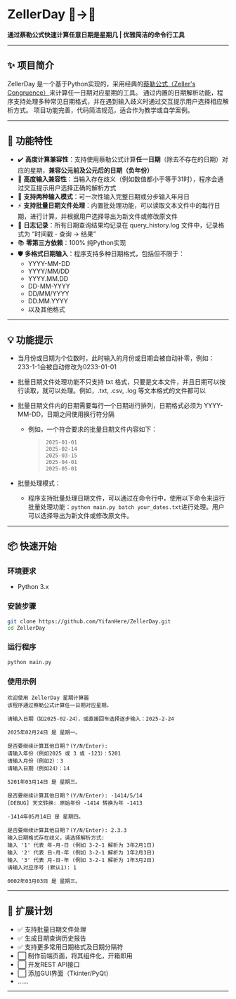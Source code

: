 # ZellerDay 📅→📆

**通过蔡勒公式快速计算任意日期是星期几 | 优雅简洁的命令行工具**

---

## ✨ 项目简介

ZellerDay 是一个基于Python实现的，采用经典的[蔡勒公式（Zeller's Congruence）](https://en.wikipedia.org/wiki/Zeller%27s_congruence)来计算任一日期对应星期的工具。
通过内置的日期解析功能，程序支持处理多种常见日期格式，并在遇到输入歧义时通过交互提示用户选择相应解析方式。
项目功能完善，代码简洁规范，适合作为教学或自学案例。

---

## 🚀 功能特性
- ✔️ **高度计算兼容性**：支持使用蔡勒公式计算**任一日期**（除去不存在的日期）对应的星期，**兼容公元前及公元后的日期（负年份）**
- 🔢 **高度输入兼容性**：当输入存在歧义（例如数值都小于等于31时），程序会通过交互提示用户选择正确的解析方式
- 📌 **支持两种输入模式**：可一次性输入完整日期或分步输入年月日
- ⚡ **支持批量日期文件处理**：内置批处理功能，可以读取文本文件中的每行日期，进行计算，并根据用户选择导出为新文件或修改原文件
- 🔁 **日志记录**：所有日期查询结果均记录在 query_history.log 文件中，记录格式为 “时间戳 - 查询 -> 结果”
- 📚 **零第三方依赖**：100% 纯Python实现
- 🛡️  **多格式日期输入**：程序支持多种日期格式，包括但不限于：
  - YYYY-MM-DD
  - YYYY/MM/DD
  - YYYY.MM.DD
  - DD-MM-YYYY
  - DD/MM/YYYY
  - DD.MM.YYYY
  - 以及其他格式

---

## 💡 功能提示

- 当月份或日期为个位数时，此时输入的月份或日期会被自动补零，例如：233-1-1会被自动修改为0233-01-01

- 批量日期文件处理功能不只支持 txt 格式，只要是文本文件，并且日期可以按行读取，就可以处理。例如，.txt, .csv, .log 等文本格式的文件都可以

- 批量日期文件内的日期需要每行一个日期进行排列，日期格式必须为 YYYY-MM-DD，日期之间使用换行符分隔
  - 例如，一个符合要求的批量日期文件内容如下：
    >```bash
    >2025-01-01
    >2025-02-14
    >2025-03-15
    >2025-04-01
    >2025-05-01
    >```
- 批量处理模式：  
  - 程序支持批量处理日期文件，可以通过在命令行中，使用以下命令来运行批量处理功能：```python main.py batch your_dates.txt```进行处理。用户可以选择导出为新文件或修改原文件。
---

## 📦 快速开始

### 环境要求
- Python 3.x

### 安装步骤
```bash
git clone https://github.com/YifanHere/ZellerDay.git
cd ZellerDay
```

### 运行程序
```bash
python main.py
```

### 使用示例
```
欢迎使用 ZellerDay 星期计算器
该程序通过蔡勒公式计算任一日期对应星期。

请输入日期（如2025-02-24），或直接回车选择逐步输入：2025-2-24

2025年02月24日 是 星期一。

是否要继续计算其他日期？(Y/N/Enter):
请输入年份（例如2025 或 3 或 -123）：5201
请输入月份（例如2）：3
请输入日期（例如24）：14

5201年03月14日 是 星期三。

是否要继续计算其他日期？(Y/N/Enter): -1414/5/14
[DEBUG] 天文转换: 原始年份 -1414 转换为年 -1413

-1414年05月14日 是 星期四。

是否要继续计算其他日期？(Y/N/Enter): 2.3.3
输入日期格式存在歧义，请选择解析方式:
输入 '1' 代表 年-月-日 (例如 3-2-1 解析为 3年2月1日)
输入 '2' 代表 日-月-年 (例如 3-2-1 解析为 1年2月3日)
输入 '3' 代表 月-日-年 (例如 3-2-1 解析为 1年3月2日)
请输入对应序号 (默认1): 1

0002年03月03日 是 星期三。
```

---

## 🌱 扩展计划

- ✅ 支持批量日期文件处理
- ✅ 生成日期查询历史报告
- ✅ 支持更多常用日期格式及日期分隔符
- ⬜ 制作前端页面，将其组件化，开箱即用
- ⬜ 开发REST API接口
- ⬜ 添加GUI界面（Tkinter/PyQt）
- ......
---
